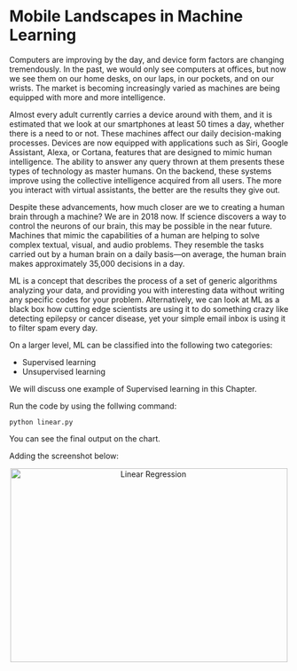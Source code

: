 # Mobile Landscapes in Machine Learning 

Computers are improving by the day, and device form factors are changing tremendously. In the past, we would only see computers at offices, but now we see them on our home desks, on our laps, in our pockets, and on our wrists. The market is becoming increasingly varied as machines are being equipped with more and more intelligence. 

Almost every adult currently carries a device around with them, and it is estimated that we look at our smartphones at least 50 times a day, whether there is a need to or not. These machines affect our daily decision-making processes. Devices are now equipped with applications such as Siri, Google Assistant, Alexa, or Cortana, features that are designed to mimic human intelligence. The ability to answer any query thrown at them presents these types of technology as master humans. On the backend, these systems improve using the collective intelligence acquired from all users. The more you interact with virtual assistants, the better are the results they give out. 

Despite these advancements, how much closer are we to creating a human brain through a machine? We are in 2018 now. If science discovers a way to control the neurons of our brain, this may be possible in the near future. Machines that mimic the capabilities of a human are helping to solve complex textual, visual, and audio problems. They resemble the tasks carried out by a human brain on a daily basis—on average, the human brain makes approximately 35,000 decisions in a day. 

ML is a concept that describes the process of a set of generic algorithms analyzing your data, and providing you with interesting data without writing any specific codes for your problem. Alternatively, we can look at ML as a black box how cutting edge scientists are using it to do something crazy like detecting epilepsy or cancer disease, yet your simple email inbox is using it to filter spam every day. 

On a larger level, ML can be classified into the following two categories: 
  - Supervised learning 
  - Unsupervised learning 
  
We will discuss one example of Supervised learning in this Chapter.

Run the code by using the follwing command:

```
python linear.py
```

You can see the final output on the chart. 

Adding the screenshot below:

<div align="center">
<img src="https://github.com/intrepidkarthi/MLmobileapps/blob/master/Chapter1/screenshot.png" alt="Linear Regression" width="500" height="350" />
</div>
